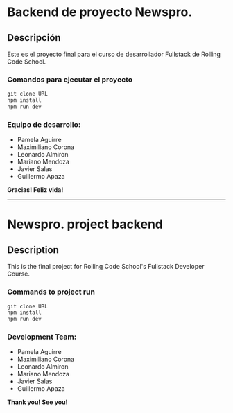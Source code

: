 # Backend de proyecto Newspro.

## Descripción

Este es el proyecto final para el curso de desarrollador Fullstack de Rolling Code School.

### Comandos para ejecutar el proyecto


```javascript
git clone URL
npm install
npm run dev
```


### Equipo de desarrollo:
* Pamela Aguirre
* Maximiliano Corona
* Leonardo Almiron
* Mariano Mendoza
* Javier Salas
* Guillermo Apaza

**Gracias! Feliz vida!** 

-------

# Newspro. project backend

## Description

This is the final project for Rolling Code School's Fullstack Developer Course.

### Commands to project run


```javascript
git clone URL
npm install
npm run dev
```


### Development Team:
* Pamela Aguirre
* Maximiliano Corona
* Leonardo Almiron
* Mariano Mendoza
* Javier Salas
* Guillermo Apaza

**Thank you! See you!** 

